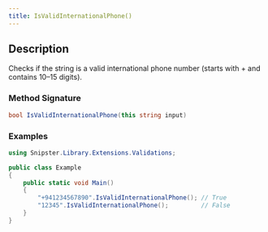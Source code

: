 ```yaml
---
title: IsValidInternationalPhone()
---
```


## Description
Checks if the string is a valid international phone number (starts with + and contains 10–15 digits).

### Method Signature

```csharp
bool IsValidInternationalPhone(this string input)
```

### Examples

```csharp
using Snipster.Library.Extensions.Validations;

public class Example
{  
    public static void Main()
    {
        "+941234567890".IsValidInternationalPhone(); // True
        "12345".IsValidInternationalPhone();         // False
    }
}
```